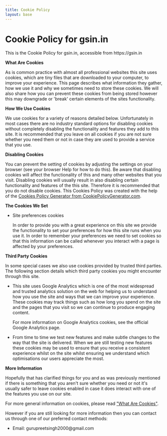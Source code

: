 ```yaml
---
title: Cookie Policy
layout: base
---
```


<h1>Cookie Policy for gsin.in</h1>
<p>This is the Cookie Policy for gsin.in, accessible from https://gsin.in</p>
<p><strong>What Are Cookies</strong></p>
<p>As is common practice with almost all professional websites this site uses cookies, which are tiny files that are downloaded to your computer, to improve your experience. This page describes what information they gather, how we use it and why we sometimes need to store these cookies. We will also share how you can prevent these cookies from being stored however this may downgrade or 'break' certain elements of the sites functionality.</p>
<p><strong>How We Use Cookies</strong></p>
<p>We use cookies for a variety of reasons detailed below. Unfortunately in most cases there are no industry standard options for disabling cookies without completely disabling the functionality and features they add to this site. It is recommended that you leave on all cookies if you are not sure whether you need them or not in case they are used to provide a service that you use.</p>
<p><strong>Disabling Cookies</strong></p>
<p>You can prevent the setting of cookies by adjusting the settings on your browser (see your browser Help for how to do this). Be aware that disabling cookies will affect the functionality of this and many other websites that you visit. Disabling cookies will usually result in also disabling certain functionality and features of the this site. Therefore it is recommended that you do not disable cookies. This Cookies Policy was created with the help of the <a href="https://www.cookiepolicygenerator.com/cookie-policy-generator/">Cookies Policy Generator from CookiePolicyGenerator.com</a>.</p>
<p><strong>The Cookies We Set</strong></p>
<ul>
<li>
<p>Site preferences cookies</p>
<p>In order to provide you with a great experience on this site we provide the functionality to set your preferences for how this site runs when you use it. In order to remember your preferences we need to set cookies so that this information can be called whenever you interact with a page is affected by your preferences.</p>
</li>
</ul>
<p><strong>Third Party Cookies</strong></p>
<p>In some special cases we also use cookies provided by trusted third parties. The following section details which third party cookies you might encounter through this site.</p>
<ul>
<li>
<p>This site uses Google Analytics which is one of the most widespread and trusted analytics solution on the web for helping us to understand how you use the site and ways that we can improve your experience. These cookies may track things such as how long you spend on the site and the pages that you visit so we can continue to produce engaging content.</p>
<p>For more information on Google Analytics cookies, see the official Google Analytics page.</p>
</li>
<li>
<p>From time to time we test new features and make subtle changes to the way that the site is delivered. When we are still testing new features these cookies may be used to ensure that you receive a consistent experience whilst on the site whilst ensuring we understand which optimisations our users appreciate the most.</p>
</li>
</ul>
<p><strong>More Information</strong></p>
<p>Hopefully that has clarified things for you and as was previously mentioned if there is something that you aren't sure whether you need or not it's usually safer to leave cookies enabled in case it does interact with one of the features you use on our site.</p>
<p>For more general information on cookies, please read <a href="https://www.privacypolicyonline.com/what-are-cookies/">"What Are Cookies"</a>.</p>
<p>However if you are still looking for more information then you can contact us through one of our preferred contact methods:</p>
<ul>
<li>Email: gurupreetsingh2000@gmail.com</li>
</ul>
